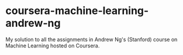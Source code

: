 # coursera-machine-learning-andrew-ng
My solution to all the assignments in Andrew Ng's (Stanford) course on Machine Learning hosted on Coursera.
